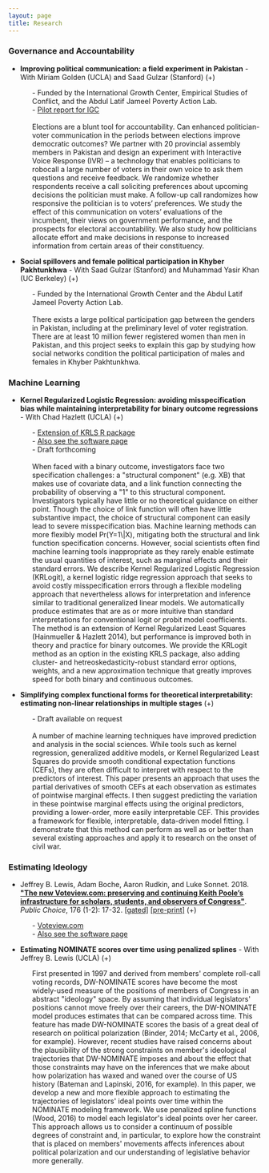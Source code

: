 ```yaml
---
layout: page
title: Research
---
```


### Governance and Accountability

* **Improving political communication: a field experiment in Pakistan** - With Miriam Golden (UCLA) and Saad Gulzar (Stanford) <a data-toggle="collapse" data-target="#ivr" aria-expanded="false" aria-controls="ivr">(+)</a>

<div class="collapse" id="ivr">
     <div class="card card-body">
<ul><ul style="list-style-type: none;">
<li> - Funded by the International Growth Center, Empirical Studies of Conflict, and the Abdul Latif Jameel Poverty Action Lab.</li>
<li> - <a href="https://www.theigc.org/wp-content/uploads/2017/08/Golden-et-al-2017-Final-report_v2.pdf">Pilot report for IGC</a></li>
<li>&nbsp;</li>
<li> Elections are a blunt tool for accountability. Can enhanced politician-voter communication in the periods between elections improve democratic outcomes? We partner with 20 provincial assembly members in Pakistan and design an experiment with Interactive Voice Response (IVR) – a technology that enables politicians to robocall a large number of voters in their own voice to ask them questions and receive feedback. We randomize whether respondents receive a call soliciting preferences about upcoming decisions the politician must make. A follow-up call randomizes how responsive the politician is to voters’ preferences. We study the effect of this communication on voters’ evaluations of the incumbent, their views on government performance, and the prospects for electoral accountability. We also study how politicians allocate effort and make decisions in response to increased information from certain areas of their constituency.</li>

</ul></ul>
</div>
</div>

* **Social spillovers and female political participation in Khyber Pakhtunkhwa** - With Saad Gulzar (Stanford) and Muhammad Yasir Khan (UC Berkeley) <a data-toggle="collapse" data-target="#pkreg" aria-expanded="false" aria-controls="pkreg">(+)</a>

<div class="collapse" id="pkreg">
     <div class="card card-body">
<ul><ul style="list-style-type: none;">
<li> - Funded by the International Growth Center and the Abdul Latif Jameel Poverty Action Lab.</li>
<li>&nbsp;</li>
<li> There exists a large political participation gap between the genders in Pakistan, including at the preliminary level of voter registration. There are at least 10 million fewer registered women than men in Pakistan, and this project seeks to explain this gap by studying how social networks condition the political participation of males and females in Khyber Pakhtunkhwa.</li>

</ul></ul>
</div>
</div>

### Machine Learning

* **Kernel Regularized Logistic Regression: avoiding misspecification bias while maintaining interpretability for binary outcome regressions** - With Chad Hazlett (UCLA) <a data-toggle="collapse" data-target="#krlogit" aria-expanded="false" aria-controls="krlogit">(+)</a>

<div class="collapse" id="krlogit">
     <div class="card card-body">
<ul><ul style="list-style-type: none;">
<li> - <a href="https://github.com/lukesonnet/KRLS">Extension of KRLS R package</a></li>
<li> - <a href="/software/">Also see the software page</a></li>
<li> - Draft forthcoming</li>
<li>&nbsp;</li>
<li> When faced with a binary outcome, investigators face two specification challenges: a "structural component" (e.g. XB) that makes use of covariate data, and a link function connecting the probability of observing a "1" to this structural component. Investigators typically have little or no theoretical guidance on either point. Though the choice of link function will often have little substantive impact, the choice of structural component can easily lead to severe misspecification bias. Machine learning methods can more flexibly model Pr(Y=1\|X), mitigating both the structural and link function specification concerns. However, social scientists often find machine learning tools inappropriate as they rarely enable estimate the usual quantities of interest, such as marginal effects and their standard errors. We describe Kernel Regularized Logistic Regression (KRLogit), a kernel logistic ridge regression approach that seeks to avoid costly misspecification errors through a flexible modeling approach that nevertheless allows for interpretation and inference similar to traditional generalized linear models. We automatically produce estimates that are as or more intuitive than standard interpretations for conventional logit or probit model coefficients. The method is an extension of Kernel Regularized Least Squares (Hainmueller & Hazlett 2014), but performance is improved both in theory and practice for binary outcomes. We provide the KRLogit method as an option in the existing KRLS package, also adding cluster- and hetreoskedasticity-robust standard error options, weights, and a new approximation technique that greatly improves speed for both binary and continuous outcomes. </li>

</ul></ul>
</div>
</div>

* **Simplifying complex functional forms for theoretical interpretability: estimating non-linear relationships in multiple stages** <a data-toggle="collapse" data-target="#func" aria-expanded="false" aria-controls="func">(+)</a>

<div class="collapse" id="func">
     <div class="card card-body">
<ul><ul style="list-style-type: none;">
<li> - Draft available on request</li>
<li>&nbsp;</li>
<li> A number of machine learning techniques have improved prediction and analysis in the social sciences. While tools such as kernel regression, generalized additive models, or Kernel Regularized Least Squares do provide smooth conditional expectation functions (CEFs), they are often difficult to interpret with respect to the predictors of interest. This paper presents an approach that uses the partial derivatives of smooth CEFs at each observation as estimates of pointwise marginal effects. I then suggest predicting the variation in these pointwise marginal effects using the original predictors, providing a lower-order, more easily interpretable CEF. This provides a framework for flexible, interpretable, data-driven model fitting. I demonstrate that this method can perform as well as or better than several existing approaches and apply it to research on the onset of civil war.</li>

</ul></ul>
</div>
</div>


### Estimating Ideology

* Jeffrey B. Lewis, Adam Boche, Aaron Rudkin, and Luke Sonnet. 2018. [**"The new Voteview.com: preserving and continuing Keith Poole’s infrastructure for scholars, students, and observers of Congress"**](https://doi.org/10.1007/s11127-018-0546-0). *Public Choice*, 176 (1-2): 17-32. [[gated]](https://doi.org/10.1007/s11127-018-0546-0) <a href="/assets/preprints/BocheEtAl_Voteview.pdf">[pre-print]</a> <a data-toggle="collapse" data-target="#vv" aria-expanded="false" aria-controls="vv">(+)</a>

<div class="collapse" id="vv">
     <div class="card card-body">
<ul><ul style="list-style-type: none;">
<li> - <a href="https://voteview.com">Voteview.com</a></li>
<li> - <a href="/software/">Also see the software page</a></li>

</ul></ul>
</div>
</div>

* **Estimating NOMINATE scores over time using penalized splines** - With Jeffrey B. Lewis (UCLA) <a data-toggle="collapse" data-target="#dyn" aria-expanded="false" aria-controls="dyn">(+)</a>

<div class="collapse" id="dyn">
     <div class="card card-body">
<ul><ul style="list-style-type: none;">
<li>First presented in 1997 and derived from members' complete roll-call voting records, DW-NOMINATE scores have become the most widely-used measure of the positions of members of Congress in an abstract "ideology" space. By assuming that individual legislators' positions cannot move freely over their careers, the DW-NOMINATE model produces estimates that can be compared across time. This feature has made DW-NOMINATE scores the basis of a great deal of research on political polarization (Binder, 2014; McCarty et al., 2006, for example). However, recent studies have raised concerns about the plausibility of the strong constraints on member's ideological trajectories that DW-NOMINATE imposes and about the effect that those constraints may have on the inferences that we make about how polarization has waxed and waned over the course of US history (Bateman and Lapinski, 2016, for example). In this paper, we develop a new and more flexible approach to estimating the trajectories of legislators' ideal points over time within the NOMINATE modeling framework. We use penalized spline functions (Wood, 2016) to model each legislator's ideal points over her career.  This approach allows us to consider a continuum of possible degrees of constraint and, in particular, to explore how the constraint that is placed on members' movements affects inferences about political polarization and our understanding of legislative behavior more generally. </li>

</ul></ul>

</div>
</div>